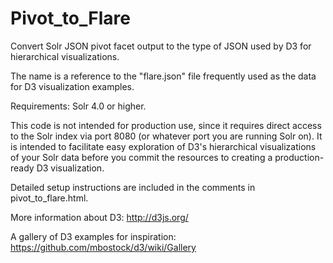 Pivot_to_Flare
==============

Convert Solr JSON pivot facet output to the type of JSON used by D3 for hierarchical visualizations.

The name is a reference to the "flare.json" file frequently used as the data for D3 visualization examples.

Requirements:
Solr 4.0 or higher.

This code is not intended for production use, since it requires direct access to the Solr index via port 8080
(or whatever port you are running Solr on). It is intended to facilitate easy exploration of D3's hierarchical 
visualizations of your Solr data before you commit the resources to creating a production-ready D3 visualization.

Detailed setup instructions are included in the comments in pivot_to_flare.html.

More information about D3: http://d3js.org/

A gallery of D3 examples for inspiration: https://github.com/mbostock/d3/wiki/Gallery
